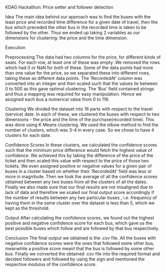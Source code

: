 KDAG Hackathon: Price setter and follower detection


Idea                                                                                                                              The main idea behind our approach was to find the buses with the least price and recorded time difference for a given date of travel, then the bus which preceded the other bus in the recorded time is taken to be followed by the other. Thus we ended up taking 2 variables as our dimensions for clustering: the price and the time dimension.


Execution

Preprocessing                                                                                                                                                   The data had two columns for the price, for different kinds of seats. For each row, at least one of these was empty. We removed the rows which had 0 or NaN for both of these. Some of the data points had more than one value for the price, so we separated these into different rows, taking these as different data points. The ‘RecordedAt’ column was converted into an integer and then scaled such that the values lie between 0 to 500 as this gave optimal clustering. The ‘Bus’ field contained strings and thus a mapping was required for easy manipulation. Hence we assigned each bus a numerical value from 0 to 116.

Clustering                                                                                                                                                      We divided the dataset into 16 parts with respect to the travel (service) date. In each of these, we clustered the buses with respect to two dimensions - the price and the time of the purchase(recorded time). This was done using K Means clustering. We used the elbow method to find the number of clusters, which was 3-4 in every case. So we chose to have 4 clusters for each date. 

Confidence Scores                                                                                                                                              In these clusters, we calculated the confidence scores such that the minimum price difference would fetch the highest value of confidence. We achieved this by taking the difference of the price of the ticket and then scaled this value with respect to the price of those two tickets. We even assigned positive or negative values for a given pair of buses in a cluster based on whether their ‘RecordedAt’ field was less or more in magnitude. Then we took the average of all the confidence scores obtained between any two buses from all the clusters of all the dates. Finally we also made sure that our final results are not misaligned due to lack of data and therefore we scaled our final output score accordingly if the number of results between any two particular buses , i.e. frequency of having them in the same cluster over the dataset is less than 5, which we kept as the threshold.

Output                                                                                                                                                         After calculating the confidence scores, we found out the highest positive and negative confidence score for each bus, which gave us the best possible buses which follow and are followed by that bus respectively. 


Conclusion
The final output we obtained is the .csv file. All the buses with negative confidence scores were the ones that followed some other bus, meanwhile a positive score meant that the bus is followed by some other bus. Finally we converted the obtained .csv file into the required format and decided followers and followed by using the sign and mentioned the respective modulus of the confidence score.


